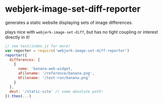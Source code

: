 # webjerk-image-set-diff-reporter

generates a static website displaying sets of image differences.

plays nice with `webjerk-image-set-diff`, but has no tight coupling or interest directly in it!

```js
// see test/index.js for more!
var reporter = require('webjerk-image-set-diff-reporter')
reporter({
  differences: [
    {
      name: 'banana-web-widget,
      aFilename: '/reference/banana.png',
      bFilename: '/test-run/banana.png'
    }
  ],
  dest: '/static-site' // some absolute path!
}).then(...)
```
